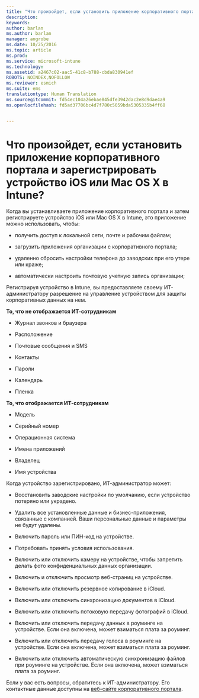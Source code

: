 ```yaml
---
title: "Что произойдет, если установить приложение корпоративного портала и зарегистрировать устройство iOS или Mac OS X в Intune? | Microsoft Intune"
description: 
keywords: 
author: barlan
ms.author: barlan
manager: angrobe
ms.date: 10/25/2016
ms.topic: article
ms.prod: 
ms.service: microsoft-intune
ms.technology: 
ms.assetid: a2467c02-aac5-41c8-b788-cbda830941ef
ROBOTS: NOINDEX,NOFOLLOW
ms.reviewer: esmich
ms.suite: ems
translationtype: Human Translation
ms.sourcegitcommit: fd54ec104a26ebae845dfe3942dac2e8d9dae4a9
ms.openlocfilehash: fd5ad37706bc4d7f780c5059bda5305335b4ff68


---
```



# Что произойдет, если установить приложение корпоративного портала и зарегистрировать устройство iOS или Mac OS X в Intune?

Когда вы устанавливаете приложение корпоративного портала и затем регистрируете устройство iOS или Mac OS X в Intune, это приложение можно использовать, чтобы:

-   получить доступ к локальной сети, почте и рабочим файлам;

-   загрузить приложения организации с корпоративного портала;

-   удаленно сбросить настройки телефона до заводских при его утере или краже;

-   автоматически настроить почтовую учетную запись организации;

Регистрируя устройство в Intune, вы предоставляете своему ИТ-администратору разрешение на управление устройством для защиты корпоративных данных на нем.

**То, что не отображается ИТ-сотрудникам**

-   Журнал звонков и браузера

-   Расположение

-   Почтовые сообщения и SMS

-   Контакты

-   Пароли

-   Календарь

-   Пленка

**То, что отображается ИТ-сотрудникам**

-   Модель

-   Серийный номер

-   Операционная система

-   Имена приложений

-   Владелец

-   Имя устройства

Когда устройство зарегистрировано, ИТ-администратор может:

-   Восстановить заводские настройки по умолчанию, если устройство потеряно или украдено.

-   Удалить все установленные данные и бизнес-приложения, связанные с компанией. Ваши персональные данные и параметры не будут удалены.

-   Включить пароль или ПИН-код на устройстве.

-   Потребовать принять условия использования.

-   Включить или отключить камеру на устройстве, чтобы запретить делать фото конфиденциальных данных организации.

-   Включить и отключить просмотр веб-страниц на устройстве.

-   Включить или отключить резервное копирование в iCloud.

-   Включить или отключить синхронизацию документов в iCloud.

-   Включить или отключить потоковую передачу фотографий в iCloud.

-   Включить или отключить передачу данных в роуминге на устройстве. Если она включена, может взиматься плата за роуминг.

-   Включить или отключить передачу голоса в роуминге на устройстве. Если она включена, может взиматься плата за роуминг.

-   Включить или отключить автоматическую синхронизацию файлов при роуминге на устройстве. Если она включена, может взиматься плата за роуминг.

Если у вас есть вопросы, обратитесь к ИТ-администратору. Его контактные данные доступны на [веб-сайте корпоративного портала](http://portal.manage.microsoft.com).



<!--HONumber=Oct16_HO2-->


